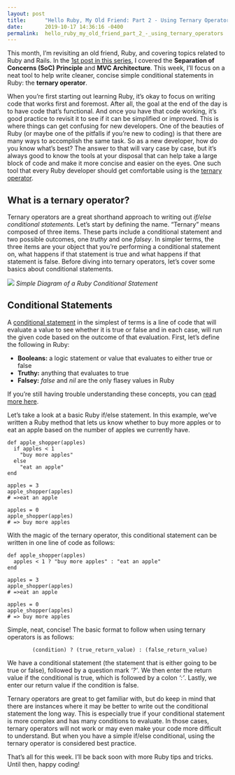 ```yaml
---
layout: post
title:      "Hello Ruby, My Old Friend: Part 2 - Using Ternary Operators"
date:       2019-10-17 14:36:16 -0400
permalink:  hello_ruby_my_old_friend_part_2_-_using_ternary_operators
---
```



This month, I’m revisiting an old friend, Ruby, and covering topics related to Ruby and Rails.  In the [1st post in this series](http://crackingthecode.net/hello_ruby_my_old_friend_part_1_-_separation_of_concerns_and_mvc), I covered the **Separation of Concerns (SoC) Principle** and **MVC Architecture**.  This week, I’ll focus on a neat tool to help write cleaner, concise simple conditional statements in Ruby: the **ternary operator**.  

When you’re first starting out learning Ruby, it’s okay to focus on writing code that works first and foremost.  After all, the goal at the end of the day is to have code that’s functional.  And once you have that code working, it’s good practice to revisit it to see if it can be simplified or improved.  This is where things can get confusing for new developers.  One of the beauties of Ruby (or maybe one of the pitfalls if you’re new to coding) is that there are many ways to accomplish the same task.  So as a new developer, how do you know what’s best?  The answer to that will vary case by case, but it’s always good to know the tools at your disposal that can help take a large block of code and make it more concise and easier on the eyes.  One such tool that every Ruby developer should get comfortable using is the [ternary operator](https://www.rubyguides.com/2019/10/ruby-ternary-operator/).  

## What is a ternary operator?

Ternary operators are a great shorthand approach to writing out *if/else conditional statements.*  Let’s start by defining the name.  “Ternary” means composed of three items.  These parts include a conditional statement and two possible outcomes, one *truthy* and one *falsey*.  In simpler terms, the three items are your object that you’re performing a conditional statement on, what happens if that statement is true and what happens if that statement is false.  Before diving into ternary operators, let’s cover some basics about conditional statements.  

![](https://camo.githubusercontent.com/c8dcd2c8adeafdd3be5bec086d5d996c2454dc6d/687474703a2f2f746563682d6361726565722d626f6f737465722d636f75727365732e73332e616d617a6f6e6177732e636f6d2f30312d66756c6c2d737461636b2d7765622d646576656c6f7065722f73656374696f6e732f31312d70726f6772616d6d696e672d776974682d727562792f63686170746572732f30372d636f6e646974696f6e616c2d616e642d6c6f676963616c2d6f70657261746f72732d616e642d70726f6772616d2d666c6f772d636f6e74726f6c2f6173736574732f696d616765732f69662d656c73652d656e642d626c6f636b2e6a7067)
*Simple Diagram of a Ruby Conditional Statement*

## Conditional Statements

A [conditional statement](https://www.rubyguides.com/ruby-tutorial/ruby-if-else/) in the simplest of terms is a line of code that will evaluate a value to see whether it is true or false and in each case, will run the given code based on the outcome of that evaluation.  First, let’s define the following in Ruby: 

* **Booleans:** a logic statement or value that evaluates to either true or false
* **Truthy:** anything that evaluates to true
* **Falsey:** *false* and *nil* are the only flasey values in Ruby

If you’re still having trouble understanding these concepts, you can [read more here](https://www.rubyguides.com/2019/02/ruby-booleans/).

Let’s take a look at a basic Ruby if/else statement.  In this example, we’ve written a Ruby method that lets us know whether to buy more apples or to eat an apple based on the number of apples we currently have.

```
def apple_shopper(apples)
  if apples < 1 
    "buy more apples" 
  else 
    "eat an apple"
end

apples = 3
apple_shopper(apples)
# =>eat an apple

apples = 0
apple_shopper(apples)
# => buy more apples
```

With the magic of the ternary operator, this conditional statement can be written in one line of code as follows:

```
def apple_shopper(apples)
  apples < 1 ? "buy more apples" : "eat an apple"
end

apples = 3
apple_shopper(apples)
# =>eat an apple

apples = 0
apple_shopper(apples)
# => buy more apples
```

Simple, neat, concise!  The basic format to follow when using ternary operators is as follows:

            (condition) ? (true_return_value) : (false_return_value)

We have a conditional statement (the statement that is either going to be true or false), followed by a question mark *‘?’*. We then enter the return value if the conditional is true, which is followed by a colon *‘:’*. Lastly, we enter our return value if the condition is false.

Ternary operators are great to get familiar with, but do keep in mind that there are instances where it may be better to write out the conditional statement the long way.  This is especially true if your conditional statement is more complex and has many conditions to evaluate.  In those cases, ternary operators will not work or may even make your code more difficult to understand.  But when you have a simple if/else conditional, using the ternary operator is considered best practice.

That’s all for this week.  I’ll be back soon with more Ruby tips and tricks.  Until then, happy coding!

